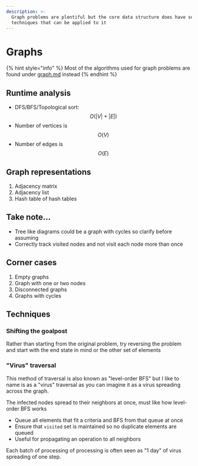 ```yaml
---
description: >-
  Graph problems are plentiful but the core data structure does have some unique
  techniques that can be applied to it
---
```


# Graphs

{% hint style="info" %}
Most of the algorithms used for graph problems are found under [graph.md](../../algorithms/graph.md "mention") instead
{% endhint %}

## Runtime analysis

* DFS/BFS/Topological sort: $$O(|V| + |E|)$$
* Number of vertices is $$O(V)$$
* Number of edges is $$O(E)$$

## Graph representations

1. Adjacency matrix
2. Adjacency list
3. Hash table of hash tables

## Take note…

* Tree like diagrams could be a graph with cycles so clarify before assuming
* Correctly track visited nodes and not visit each node more than once

## Corner cases

1. Empty graphs
2. Graph with one or two nodes
3. Disconnected graphs
4. Graphs with cycles

## Techniques

### Shifting the goalpost

Rather than starting from the original problem, try reversing the problem and start with the end state in mind or the other set of elements

### "Virus" traversal

This method of traversal is also known as "level-order BFS" but I like to name is as a "virus" traversal as you can imagine it as a virus spreading across the graph.

The infected nodes spread to their neighbors at once, must like how level-order BFS works

* Queue all elements that fit a criteria and BFS from that queue at once
* Ensure that `visited` set is maintained so no duplicate elements are queued
* Useful for propagating an operation to all neighbors

Each batch of processing of processing is often seen as "1 day" of virus spreading of one step.
